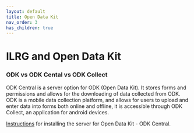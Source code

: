 ```yaml
---
layout: default
title: Open Data Kit
nav_order: 3
has_children: true
---
```

# ILRG and Open Data Kit

### ODK vs ODK Cental vs ODK Collect
ODK Central is a server option for ODK (Open Data Kit). It stores forms and permissions and allows for the downloading of data collected from ODK. ODK is a mobile data collection platform, and allows for users to upload and enter data into forms both online and offline, it is accessible through ODK Collect, an application for android devices.

[Instructions](../Server/ODK_Central_Setup.html) for installing the server for Open Data Kit - ODK Central.
